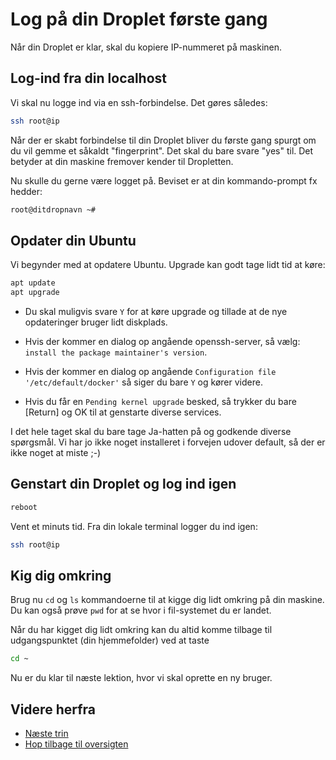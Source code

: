 # Log på din Droplet første gang

Når din Droplet er klar, skal du kopiere IP-nummeret på maskinen.

## Log-ind fra din localhost

Vi skal nu logge ind via en ssh-forbindelse. Det gøres således:

```bash
ssh root@ip
```

Når der er skabt forbindelse til din Droplet bliver du første gang spurgt om du vil gemme et såkaldt "fingerprint". Det skal du bare svare "yes" til. Det betyder at din maskine fremover kender til Dropletten.

Nu skulle du gerne være logget på. Beviset er at din kommando-prompt fx hedder:

```bash
root@ditdropnavn ~#
```

## Opdater din Ubuntu

Vi begynder med at opdatere Ubuntu. Upgrade kan godt tage lidt tid at køre:

```bash
apt update
apt upgrade
```

- Du skal muligvis svare `Y` for at køre upgrade og tillade at de nye opdateringer bruger lidt diskplads.

- Hvis der kommer en dialog op angående openssh-server, så vælg: `install the package maintainer's version`.

- Hvis der kommer en dialog op angående `Configuration file '/etc/default/docker'` så siger du bare `Y` og kører videre.

- Hvis du får en `Pending kernel upgrade` besked, så trykker du bare [Return] og OK til at genstarte diverse services.

I det hele taget skal du bare tage Ja-hatten på og godkende diverse spørgsmål. Vi har jo ikke noget installeret i forvejen udover default, så der er ikke noget at miste ;-)

## Genstart din Droplet og log ind igen

```bash
reboot
```

Vent et minuts tid.
Fra din lokale terminal logger du ind igen:

```bash
ssh root@ip
```

## Kig dig omkring

Brug nu `cd` og `ls` kommandoerne til at kigge dig lidt omkring på din maskine. Du kan også prøve `pwd` for at se hvor i fil-systemet du er landet.

Når du har kigget dig lidt omkring kan du altid komme tilbage til udgangspunktet (din hjemmefolder) ved at taste

```bash
cd ~
```

Nu er du klar til næste lektion, hvor vi skal oprette en ny bruger.

## Videre herfra

- [Næste trin](./ubuntufix.md)
- [Hop tilbage til oversigten](./README.md)
